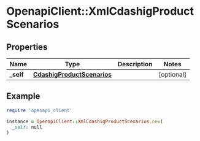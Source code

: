 # OpenapiClient::XmlCdashigProductScenarios

## Properties

| Name | Type | Description | Notes |
| ---- | ---- | ----------- | ----- |
| **_self** | [**CdashigProductScenarios**](CdashigProductScenarios.md) |  | [optional] |

## Example

```ruby
require 'openapi_client'

instance = OpenapiClient::XmlCdashigProductScenarios.new(
  _self: null
)
```

